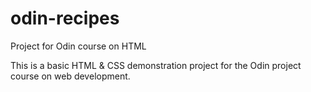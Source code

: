 # odin-recipes
Project for Odin course on HTML

This is a basic HTML & CSS demonstration project for the Odin project course on web development.